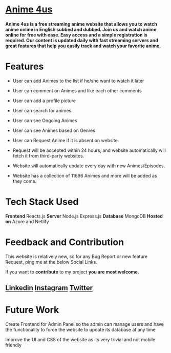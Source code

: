 # [Anime 4us](https://anime4us.ml/ "Anime 4us")
#### Anime 4us is a free streaming anime website that allows you to watch anime online in English subbed and dubbed. Join us and watch anime online for free with ease. Easy access and a simple registration is required. Our content is updated daily with fast streaming servers and great features that help you easily track and watch your favorite anime.

# Features
- User can add Animes to the list if he/she want to watch it later

- User can comment on Animes and like each other comments

- User can add a profile picture

- User can search for animes

- User can see Ongoing Animes

- User can see Animes based on Genres

- User can Request Anime if it is absent on website.

- Request will be accepted within 24 hours, and website automatically will fetch it from third-party websites.

- Website will automatically update every day with new Animes/Episodes.

- Website has a collection of 11696 Animes and more will be added as they come.



# Tech Stack Used
**Frontend** Reacts.js
**Server** Node.js Express.js
**Database** MongoDB
**Hosted on** Azure and Netlify

# Feedback and Contribution
This website is relatively new, so for any Bug Report or new feature Request, ping me at the below Social Links.

If you want to **contribute** to my project **you are most welcome.**


## [Linkedin](https://www.linkedin.com/in/rishabh-sagar-b89122157/ ) [Instagram](https://www.instagram.com/sagar.rish/ ) [Twitter](https://twitter.com/rishabh_sagar_)

# Future Work

Create Frontend for Admin Panel so the admin can manage users and have the functionality to force the website to update its database at any time 

Improve the UI and CSS of the website as its very trivial and not mobile friendly




